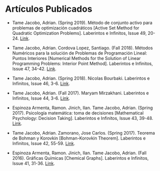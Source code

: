# Artículos Publicados

* Tame Jacobo, Adrian. (Spring 2019). Método de conjunto activo para problemas de optimización cuadráticos [Active Set Method for Quadratic Optimization Problems]. Laberintos e Infinitos, Issue 49, 20-24. [Link](https://github.com/AdrianTJ/Laberintos_Articulos_ATJ/blob/main/N49_ATJ.pdf). 

* Tame Jacobo, Adrian. Cordova Lopez, Santiago. (Fall 2018). Métodos Numéricos para la solución de Problemas de Programación Lineal: Puntos Interiores [Numerical Methods for the Solution of Linear Programming Problems: Interior Point Method]. Laberintos e Infinitos, Issue 47, 34-42. [Link](https://github.com/AdrianTJ/Laberintos_Articulos_ATJ/blob/main/N47_ATJ.pdf).

* Tame Jacobo, Adrian. (Spring 2018). Nicolas Bourbaki. Laberintos e Infinitos, Issue 46, 3-6. [Link](https://github.com/AdrianTJ/Laberintos_Articulos_ATJ/blob/main/N46_ATJ.pdf).

* Tame Jacobo, Adrian. (Fall 2017). Maryam Mirzakhani. Laberintos e Infinitos, Issue 44, 3-6. [Link](https://github.com/AdrianTJ/Laberintos_Articulos_ATJ/blob/main/N44_ATJ.pdf).

* Espinoza Armenta, Ramon. Jinich, Ilan. Tame Jacobo, Adrian. (Spring 2017). Psicología matemática: toma de decisiones [Mathematical Psychology: Decision Taking]. Laberintos e Infinitos, Issue 43, 39-48. [Link](https://github.com/AdrianTJ/Laberintos_Articulos_ATJ/blob/main/N43_ATJ.pdf).

* Tame Jacobo, Adrian. Zamorano, Jose Carlos. (Spring 2017). Teorema de Bohman y Korovkin [Bohman-Korovkin Theorem]. Laberintos e Infinitos, Issue 42, 55-59. [Link](https://github.com/AdrianTJ/Laberintos_Articulos_ATJ/blob/main/N42_ATJ.pdf).

* Espinoza Armenta, Ramon. Jinich, Ilan. Tame Jacobo, Adrian. (Fall 2016). Gráficas Químicas [Chemical Graphs]. Laberintos e Infinitos, Issue 41, 31-36. [Link](https://github.com/AdrianTJ/Laberintos_Articulos_ATJ/blob/main/N41_ATJ.pdf). 
